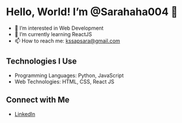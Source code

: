 
# Hello, World! I’m @Sarahaha004 👋

- 👀 I’m interested in Web Development
- 🌱 I’m currently learning ReactJS
- 📫 How to reach me: kssapsara@gmail.com

## Technologies I Use

- Programming Languages: Python, JavaScript
- Web Technologies: HTML, CSS, React JS

## Connect with Me

- [LinkedIn](https://www.linkedin.com/in/apsara-s-178905242/)


<!---![Profile Views](https://komarev.com/ghpvc/?username=Sarahaha004)


<!---
Sarahaha004/Sarahaha004 is a ✨ special ✨ repository because its `README.md` (this file) appears on your GitHub profile.
You can click the Preview link to take a look at your changes.
--->
